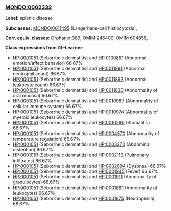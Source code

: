 
### [MONDO:0002332](http://purl.obolibrary.org/obo/MONDO_0002332)
**Label:** splenic disease

**Subclasses:** [MONDO:0011495](http://purl.obolibrary.org/obo/MONDO_0011495) (Langerhans-cell histiocytosis), 

**Corr. equiv. classes:** [Orphanet:389](http://www.orpha.net/ORDO/Orphanet_389), [OMIM:246400](http://purl.obolibrary.org/obo/OMIM_246400), [OMIM:604856](http://purl.obolibrary.org/obo/OMIM_604856), 

**Class expressions from DL-Learner:**

- [HP:0001051](http://purl.obolibrary.org/obo/HP_0001051) (Seborrheic dermatitis) and [HP:0100851](http://purl.obolibrary.org/obo/HP_0100851) (Abnormal emotion/affect behavior) 66.67%
- [HP:0001051](http://purl.obolibrary.org/obo/HP_0001051) (Seborrheic dermatitis) and [HP:0011991](http://purl.obolibrary.org/obo/HP_0011991) (Abnormal neutrophil count) 66.67%
- [HP:0001051](http://purl.obolibrary.org/obo/HP_0001051) (Seborrheic dermatitis) and [HP:0011893](http://purl.obolibrary.org/obo/HP_0011893) (Abnormal leukocyte count) 66.67%
- [HP:0001051](http://purl.obolibrary.org/obo/HP_0001051) (Seborrheic dermatitis) and [HP:0011830](http://purl.obolibrary.org/obo/HP_0011830) (Abnormality of oral mucosa) 66.67%
- [HP:0001051](http://purl.obolibrary.org/obo/HP_0001051) (Seborrheic dermatitis) and [HP:0010987](http://purl.obolibrary.org/obo/HP_0010987) (Abnormality of cellular immune system) 66.67%
- [HP:0001051](http://purl.obolibrary.org/obo/HP_0001051) (Seborrheic dermatitis) and [HP:0010974](http://purl.obolibrary.org/obo/HP_0010974) (Abnormality of myeloid leukocytes) 66.67%
- [HP:0001051](http://purl.obolibrary.org/obo/HP_0001051) (Seborrheic dermatitis) and [HP:0010280](http://purl.obolibrary.org/obo/HP_0010280) (Stomatitis) 66.67%
- [HP:0001051](http://purl.obolibrary.org/obo/HP_0001051) (Seborrheic dermatitis) and [HP:0004370](http://purl.obolibrary.org/obo/HP_0004370) (Abnormality of temperature regulation) 66.67%
- [HP:0001051](http://purl.obolibrary.org/obo/HP_0001051) (Seborrheic dermatitis) and [HP:0003270](http://purl.obolibrary.org/obo/HP_0003270) (Abdominal distention) 66.67%
- [HP:0001051](http://purl.obolibrary.org/obo/HP_0001051) (Seborrheic dermatitis) and [HP:0002113](http://purl.obolibrary.org/obo/HP_0002113) (Pulmonary infiltrates) 66.67%
- [HP:0001051](http://purl.obolibrary.org/obo/HP_0001051) (Seborrheic dermatitis) and [HP:0002094](http://purl.obolibrary.org/obo/HP_0002094) (Dyspnea) 66.67%
- [HP:0001051](http://purl.obolibrary.org/obo/HP_0001051) (Seborrheic dermatitis) and [HP:0001945](http://purl.obolibrary.org/obo/HP_0001945) (Fever) 66.67%
- [HP:0001051](http://purl.obolibrary.org/obo/HP_0001051) (Seborrheic dermatitis) and [HP:0001911](http://purl.obolibrary.org/obo/HP_0001911) (Abnormality of granulocytes) 66.67%
- [HP:0001051](http://purl.obolibrary.org/obo/HP_0001051) (Seborrheic dermatitis) and [HP:0001881](http://purl.obolibrary.org/obo/HP_0001881) (Abnormality of leukocytes) 66.67%
- [HP:0001051](http://purl.obolibrary.org/obo/HP_0001051) (Seborrheic dermatitis) and [HP:0001875](http://purl.obolibrary.org/obo/HP_0001875) (Neutropenia) 66.67%


